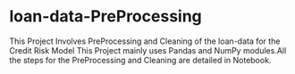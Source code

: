 # loan-data-PreProcessing
This Project Involves PreProcessing and Cleaning of the loan-data for the Credit Risk Model
This Project mainly uses Pandas and NumPy modules.All the steps for the PreProcessing and Cleaning are 
detailed in Notebook.
